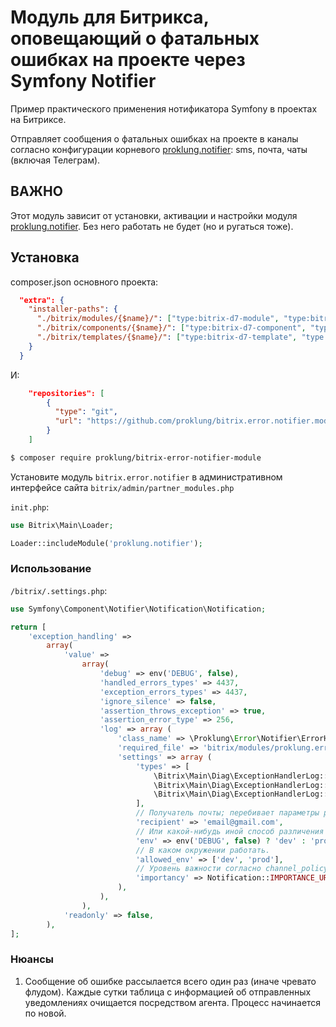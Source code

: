 # Модуль для Битрикса, оповещающий о фатальных ошибках на проекте через Symfony Notifier 

Пример практического применения нотификатора Symfony в проектах на Битриксе.

Отправляет сообщения о фатальных ошибках на проекте в каналы согласно конфигурации корневого [proklung.notifier](модуля): sms, почта,
чаты (включая Телеграм).

## ВАЖНО

Этот модуль зависит от установки, активации и настройки модуля [proklung.notifier](proklung.notifier). Без него
работать не будет (но и ругаться тоже).

## Установка

composer.json основного проекта:

```json
  "extra": {
    "installer-paths": {
      "./bitrix/modules/{$name}/": ["type:bitrix-d7-module", "type:bitrix-module"],
      "./bitrix/components/{$name}/": ["type:bitrix-d7-component", "type:bitrix-component"],
      "./bitrix/templates/{$name}/": ["type:bitrix-d7-template", "type:bitrix-theme"]
    }
  }
```

И:

```json
    "repositories": [
        {
          "type": "git",
          "url": "https://github.com/proklung/bitrix.error.notifier.module"
        }
    ]
```

```bash
$ composer require proklung/bitrix-error-notifier-module
```

Установите модуль `bitrix.error.notifier` в административном интерфейсе сайта `bitrix/admin/partner_modules.php`

`init.php`:

```php
use Bitrix\Main\Loader;

Loader::includeModule('proklung.notifier');

```
### Использование

`/bitrix/.settings.php`:

```php
use Symfony\Component\Notifier\Notification\Notification;

return [
    'exception_handling' =>
        array(
            'value' =>
                array(
                    'debug' => env('DEBUG', false),
                    'handled_errors_types' => 4437,
                    'exception_errors_types' => 4437,
                    'ignore_silence' => false,
                    'assertion_throws_exception' => true,
                    'assertion_error_type' => 256,
                    'log' => array (
                        'class_name' => \Proklung\Error\Notifier\ErrorHandler::class,
                        'required_file' => 'bitrix/modules/proklung.error.notifier/lib/ErrorHandler.php',
                        'settings' => array (
                            'types' => [
                                \Bitrix\Main\Diag\ExceptionHandlerLog::UNCAUGHT_EXCEPTION,
                                \Bitrix\Main\Diag\ExceptionHandlerLog::IGNORED_ERROR,
                                \Bitrix\Main\Diag\ExceptionHandlerLog::FATAL,
                            ],
                            // Получатель почты; перебивает параметры родительского модуля
                            'recipient' => 'email@gmail.com',
                            // Или какой-нибудь иной способ различения dev/prod среды
                            'env' => env('DEBUG', false) ? 'dev' : 'prod',
                            // В каком окружении работать.
                            'allowed_env' => ['dev', 'prod'],
                            // Уровень важности согласно channel_policy (см. документацию к модулю proklung.notifier)
                            'importancy' => Notification::IMPORTANCE_URGENT,
                        ),
                    ),
                ),
            'readonly' => false,
        ),
];
```
### Нюансы

1) Сообщение об ошибке рассылается всего один раз (иначе чревато флудом). Каждые сутки таблица с информацией 
об отправленных уведомлениях очищается посредством агента. Процесс начинается по новой.
